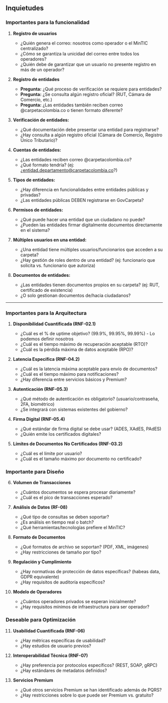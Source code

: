## Inquietudes

### Importantes para la funcionalidad
1. **Registro de usuarios** 
    - ¿Quién genera el correo: nosotros como operador o el MinTIC centralizado?
    - ¿Cómo se garantiza la unicidad del correo entre todos los operadores?
    - ¿Quién debe de garantizar que un usuario no presente registro en más de un operador?

2. **Registro de entidades**
    - **Pregunta:** ¿Qué proceso de verificación se requiere para entidades?
    - **Pregunta:** ¿Se consulta algún registro oficial? (RUT, Cámara de Comercio, etc.)
    - **Pregunta:** ¿Las entidades también reciben correo @carpetacolombia.co o tienen formato diferente?


3. **Verificación de entidades:**
   - ¿Qué documentación debe presentar una entidad para registrarse?
   - ¿Hay consulta a algún registro oficial (Cámara de Comercio, Registro Único Tributario)?

2. **Cuentas de entidades:**
   - ¿Las entidades reciben correo @carpetacolombia.co?
   - ¿Qué formato tendría? (ej: ¿entidad.departamento@carpetacolombia.co?)

3. **Tipos de entidades:**
   - ¿Hay diferencia en funcionalidades entre entidades públicas y privadas?
   - ¿Las entidades públicas DEBEN registrarse en GovCarpeta?

4. **Permisos de entidades:**
   - ¿Qué puede hacer una entidad que un ciudadano no puede?
   - ¿Pueden las entidades firmar digitalmente documentos directamente en el sistema?

5. **Múltiples usuarios en una entidad:**
   - ¿Una entidad tiene múltiples usuarios/funcionarios que acceden a su carpeta?
   - ¿Hay gestión de roles dentro de una entidad? (ej: funcionario que solicita vs. funcionario que autoriza)

6. **Documentos de entidades:**
   - ¿Las entidades tienen documentos propios en su carpeta? (ej: RUT, certificado de existencia)
   - ¿O solo gestionan documentos de/hacia ciudadanos?

---

### Importantes para la Arquitectura

1. **Disponibilidad Cuantificada (RNF-02.1)**
   - ¿Cuál es el % de uptime objetivo? (99.9%, 99.95%, 99.99%) - Lo podemos definir nosotros
   - ¿Cuál es el tiempo máximo de recuperación aceptable (RTO)?
   - ¿Cuál es la pérdida máxima de datos aceptable (RPO)?

2. **Latencia Específica (RNF-04.2)**
   - ¿Cuál es la latencia máxima aceptable para envío de documentos?
   - ¿Cuál es el tiempo máximo para notificaciones?
   - ¿Hay diferencia entre servicios básicos y Premium?

3. **Autenticación (RNF-05.3)**
   - ¿Qué método de autenticación es obligatorio? (usuario/contraseña, 2FA, biométrico)
   - ¿Se integrará con sistemas existentes del gobierno?

4. **Firma Digital (RNF-05.4)**
   - ¿Qué estándar de firma digital se debe usar? (ADES, XAdES, PAdES)
   - ¿Quién emite los certificados digitales?

5. **Límites de Documentos No Certificados (RNF-03.2)**
   - ¿Cuál es el límite por usuario?
   - ¿Cuál es el tamaño máximo por documento no certificado?

### Importante para Diseño

6. **Volumen de Transacciones**
   - ¿Cuántos documentos se espera procesar diariamente?
   - ¿Cuál es el pico de transacciones esperado?

7. **Análisis de Datos (RF-08)**
   - ¿Qué tipo de consultas se deben soportar?
   - ¿Es análisis en tiempo real o batch?
   - ¿Qué herramientas/tecnologías prefiere el MinTIC?

8. **Formato de Documentos**
   - ¿Qué formatos de archivo se soportan? (PDF, XML, imágenes)
   - ¿Hay restricciones de tamaño por tipo?

9. **Regulación y Cumplimiento**
   - ¿Hay normativas de protección de datos específicas? (habeas data, GDPR equivalente)
   - ¿Hay requisitos de auditoría específicos?

10. **Modelo de Operadores**
    - ¿Cuántos operadores privados se esperan inicialmente?
    - ¿Hay requisitos mínimos de infraestructura para ser operador?

### Deseable para Optimización

11. **Usabilidad Cuantificada (RNF-06)**
    - ¿Hay métricas específicas de usabilidad?
    - ¿Hay estudios de usuario previos?

12. **Interoperabilidad Técnica (RNF-07)**
    - ¿Hay preferencia por protocolos específicos? (REST, SOAP, gRPC)
    - ¿Hay estándares de metadatos definidos?

13. **Servicios Premium**
    - ¿Qué otros servicios Premium se han identificado además de PQRS?
    - ¿Hay restricciones sobre lo que puede ser Premium vs. gratuito?
